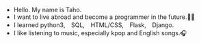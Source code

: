 - Hello. My name is Taho.
- I want to live abroad and become a programmer in the future.🫶🏼
- I learned python3,　SQL,　HTML/CSS,　Flask,　Django.
- I like listening to music, especially kpop and English songs.🎧

<!---
tahoito/tahoito is a ✨ special ✨ repository because its `README.md` (this file) appears on your GitHub profile.
You can click the Preview link to take a look at your changes.
--->
